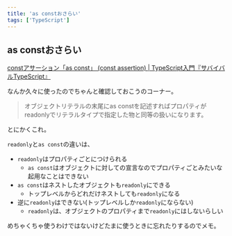 ```yaml
---
title: 'as constおさらい'
tags: ['TypeScript']
---
```


## as constおさらい

[constアサーション「as const」 \(const assertion\) \| TypeScript入門『サバイバルTypeScript』](https://typescriptbook.jp/reference/values-types-variables/const-assertion)

なんか久々に使ったのでちゃんと確認しておこうのコーナー。

> オブジェクトリテラルの末尾にas constを記述すればプロパティがreadonlyでリテラルタイプで指定した物と同等の扱いになります。

とにかくこれ。

`readonly`と`as const`の違いは、

- `readonly`はプロパティごとにつけられる
  - `as const`はオブジェクトに対しての宣言なのでプロパティごとみたいな起用なことはできない
- `as const`はネストしたオブジェクトも`readonly`にできる
  - トップレベルからどれだけネストしても`readonly`になる
- 逆に`readonly`はできない(トップレベルしか`readonly`にならない)
  - `readonly`は、オブジェクトのプロパティまで`readonly`にはしないらしい

めちゃくちゃ使うわけではないけどたまに使うときに忘れたりするのでメモ。
